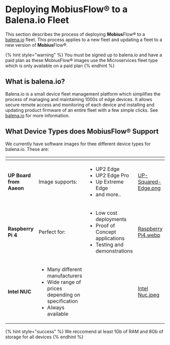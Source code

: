 # Deploying MobiusFlow® to a Balena.io Fleet

This section describes the process of deploying **Mobius**Flow® to a [balena.io](https://www.balena.io) fleet. This process applies to a new fleet and updating a fleet to a new version of **Mobius**Flow®.

{% hint style="warning" %}
You must be signed up to balena.io and have a paid plan as these MobiusFlow® images use the Microservices fleet type which is only available on a paid plan
{% endhint %}

## What is balena.io?

Balena.io is a small device fleet management platform which simplifies the process of managing and maintaining 1000s of edge devices. It allows secure remote access and monitoring of each device and installing and updating product firmware of an entire fleet with a few simple clicks. See [balena.io](https://www.balena.io) for more information.

## What Device Types does MobiusFlow® Support

We currently have software images for thee different device types for balena.io. These are:

<table data-view="cards"><thead><tr><th></th><th></th><th></th><th data-hidden data-card-cover data-type="files"></th></tr></thead><tbody><tr><td><strong>UP Board from Aaeon</strong></td><td>Image supports:</td><td><ul><li>UP2 Edge</li><li>UP2 Edge Pro</li><li>Up Extreme Edge</li><li>and more..</li></ul></td><td><a href=".gitbook/assets/UP-Squared-Edge.png">UP-Squared-Edge.png</a></td></tr><tr><td><strong>Raspberry Pi 4</strong></td><td>Perfect for:</td><td><ul><li>Low cost deployments</li><li>Proof of Concept applications</li><li>Testing and demonstrations</li></ul></td><td><a href=".gitbook/assets/Raspberry Pi4.webp">Raspberry Pi4.webp</a></td></tr><tr><td><strong>Intel NUC</strong></td><td><ul><li>Many different manufacturers</li><li>Wide range of prices depending on specification</li><li>Always available</li></ul></td><td></td><td><a href=".gitbook/assets/Intel Nuc.jpeg">Intel Nuc.jpeg</a></td></tr></tbody></table>

{% hint style="success" %}
We reccomend at least 1Gb of RAM and 8Gb of storage for all devices
{% endhint %}

